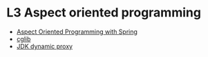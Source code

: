 # L3 Aspect oriented programming

* [Aspect Oriented Programming with Spring](https://docs.spring.io/spring-framework/docs/current/spring-framework-reference/core.html#aop)
* [cglib](https://github.com/cglib/cglib)
* [JDK dynamic proxy](https://docs.oracle.com/javase/8/docs/technotes/guides/reflection/proxy.html)
